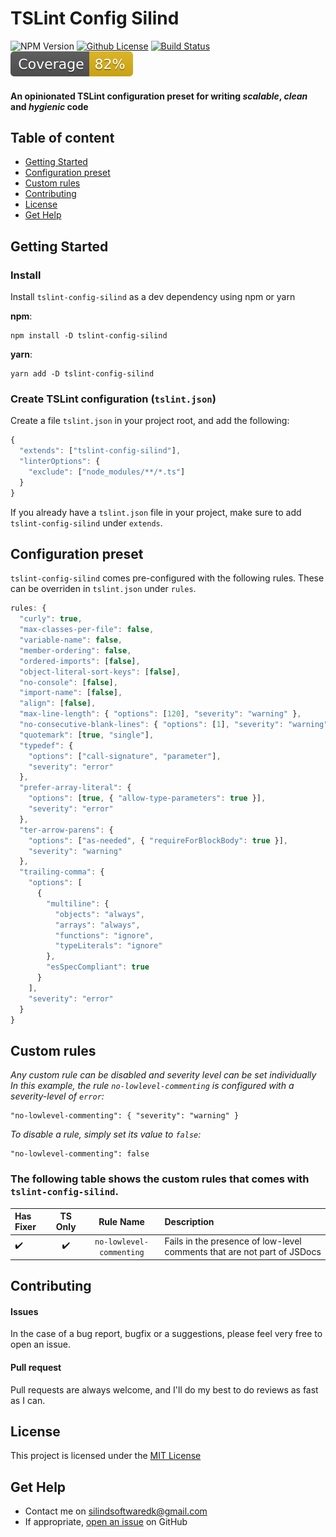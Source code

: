 # TSLint Config Silind
![NPM Version](https://img.shields.io/npm/v/tslint-config-silind.svg)
[![Github License](https://img.shields.io/github/license/Silind/tslint-config-silind.svg)](https://github.com/Silind/Hue-Debugger-UI/blob/master/LICENSE)
[![Build Status](https://travis-ci.com/Silind/tslint-config-silind.svg?branch=master)](https://travis-ci.com/Silind/Hue-Debugger-UI)
![Code Coverage](./coverage/badge.svg)

#### An opinionated TSLint configuration preset for writing *scalable*, *clean* and *hygienic* code

## Table of content

- [Getting Started](#getting-started)
- [Configuration preset](#configuration-preset)
- [Custom rules](#custom-rules)
- [Contributing](#contributing)
- [License](#license)
- [Get Help](#get-help)

## Getting Started
### Install
Install `tslint-config-silind` as a dev dependency using npm or yarn

**npm**:
```console
npm install -D tslint-config-silind
```

**yarn**:
```console
yarn add -D tslint-config-silind
```

### Create TSLint configuration (`tslint.json`)
Create a file `tslint.json` in your project root, and add the following:
```js
{
  "extends": ["tslint-config-silind"],
  "linterOptions": {
    "exclude": ["node_modules/**/*.ts"]
  }
}

```
If you already have a `tslint.json` file in your project, make sure to add `tslint-config-silind` under `extends`.

## Configuration preset
`tslint-config-silind` comes pre-configured with the following rules.
These can be overriden in `tslint.json` under `rules`.

```js
rules: {
  "curly": true,
  "max-classes-per-file": false,
  "variable-name": false,
  "member-ordering": false,
  "ordered-imports": [false],
  "object-literal-sort-keys": [false],
  "no-console": [false],
  "import-name": [false],
  "align": [false],
  "max-line-length": { "options": [120], "severity": "warning" },
  "no-consecutive-blank-lines": { "options": [1], "severity": "warning" },
  "quotemark": [true, "single"],
  "typedef": {
    "options": ["call-signature", "parameter"],
    "severity": "error"
  },
  "prefer-array-literal": { 
    "options": [true, { "allow-type-parameters": true }], 
    "severity": "error" 
  },
  "ter-arrow-parens": { 
    "options": ["as-needed", { "requireForBlockBody": true }], 
    "severity": "warning" 
  },
  "trailing-comma": {
    "options": [
      {
        "multiline": {
          "objects": "always",
          "arrays": "always",
          "functions": "ignore",
          "typeLiterals": "ignore"
        },
        "esSpecCompliant": true
      }
    ],
    "severity": "error"
  }
}
```

## Custom rules
*Any custom rule can be disabled and severity level can be set individually*  
*In this example, the rule `no-lowlevel-commenting` is configured with a severity-level of `error`:*
```
"no-lowlevel-commenting": { "severity": "warning" }
```
*To disable a rule, simply set its value to `false`:*
```
"no-lowlevel-commenting": false
```

### The following table shows the custom rules that comes with `tslint-config-silind`.
| Has Fixer | TS Only | Rule Name | Description |
| :---          | :---:  | :---:  | :---        |
| :heavy_check_mark: | :heavy_check_mark: | `no-lowlevel-commenting` | Fails in the presence of low-level comments that are not part of JSDocs |

## Contributing

#### Issues
In the case of a bug report, bugfix or a suggestions, please feel very free to open an issue.

#### Pull request
Pull requests are always welcome, and I'll do my best to do reviews as fast as I can.

## License

This project is licensed under the [MIT License](https://github.com/Silind/tslint-config-silind/blob/master/LICENSE)

## Get Help
- Contact me on silindsoftwaredk@gmail.com
- If appropriate, [open an issue](https://github.com/Silind/tslint-config-silind/issues) on GitHub